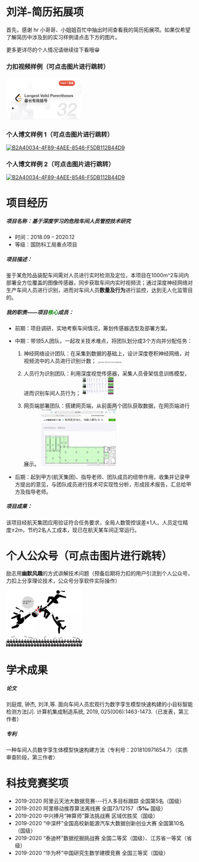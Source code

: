# 刘洋-简历拓展项

首先，感谢 hr 小哥哥、小姐姐百忙中抽出时间查看我的简历拓展项。如果仅希望了解简历中涉及到的实习样例请点击下方的图片。

更多更详尽的个人情况请继续往下看哦😁

### 力扣视频样例（可点击图片进行跳转）

[<img src="/pic/B2A40034-4F89-4AEE-8546-F5DB112B44D9.png" alt="B2A40034-4F89-4AEE-8546-F5DB112B44D9" style="zoom:20%;" />](https://leetcode-cn.com/problems/longest-valid-parentheses/solution/zui-chang-you-xiao-gua-hao-by-leetcode-solution/)

### 个人博文样例 1（可点击图片进行跳转）
[<img src="/pic/5.gif" alt="B2A40034-4F89-4AEE-8546-F5DB112B44D9" />](https://leetcode-cn.com/problems/combination-sum/solution/chao-qiang-gifzhu-ni-shi-yong-dong-tai-gui-hua-qiu/)

### 个人博文样例 2（可点击图片进行跳转）

[<img src="https://pic.leetcode-cn.com/07da9f92c93a170cb033063e1fe0c353fa9c3671eab57e7704c2922159383613-3.png" alt="B2A40034-4F89-4AEE-8546-F5DB112B44D9" />](https://leetcode-cn.com/problems/maximum-product-subarray/solution/python5xing-bu-tong-yu-hui-su-dpde-tricksjie-fa-by/)



# 项目经历

##### 项目名称：基于深度学习的危险车间人员管控技术研究

- 时间：2018.09 – 2020.12 
- 等级：国防科工局重点项目

##### 项目描述：

鉴于某危险品装配车间需对人员进行实时检测及定位，本项目在1000m^2车间内部署全方位覆盖的图像传感器，同步获取车间内实时视频流；通过深度神经网络对生产车间人员进行识别，进而对车间人员**数量及行为**进行监控，达到无人化监管目的。

##### 我的职责——项目<font color=green>核心</font>成员：

- 前期：项目调研，实地考察车间情况，筹划传感器选型及部署方案。

- 中期：带领5人团队，一起攻关技术难点，将团队划分成3个方向并分配任务：

  1. 神经网络设计团队：在采集到数据的基础上，设计深度卷积神经网络，对视频流中的人员进行识别计数；
      <img src="/pic/01.gif" alt="B2A40034-4F89-4AEE-8546-F5DB112B44D9" style="zoom:20%;" />
    
  2. 人员行为识别团队：利用深度视觉传感器，采集人员骨架信息训练模型，进而识别车间人员行为；
      <img src="/pic/image.png" alt="B2A40034-4F89-4AEE-8546-F5DB112B44D9" style="zoom:20%;" />
    
  3. 网页端部署团队：搭建网页端，从前面两个团队获取数据，在网页端进行展示。
      <img src="/pic/111.png" alt="B2A40034-4F89-4AEE-8546-F5DB112B44D9" style="zoom:20%;" />

- 后期：起到甲方(航天集团)、指导老师、团队成员的纽带作用，收集并记录甲方提出的意见，与团队成员进行技术可实现性分析，形成技术报告，汇总给甲方及指导老师。

##### 项目成果：

该项目经航天集团应用验证符合任务要求，全局人数管控误差±1人，人员定位精度±2m，节约2名人工成本，现已在航天某车间正常运行。



# 个人公众号（可点击图片进行跳转）

励志用**幽默风趣**的方式讲解技术问题（预备后期将力扣的用户引流到个人公众号，力扣上分享理论技术，公众号分享软件实际操作）

[<img src="/pic/0530D8FFA1A9D8E895FD44B58C0D4CF8.jpg" alt="B2A40034-4F89-4AEE-8546-F5DB112B44D9" style="zoom:20%;" />](https://mp.weixin.qq.com/s/mzAyh8zKoUJGNiL4JNNkUQ)



# 学术成果

##### 论文

刘庭煜, 钟杰, 刘洋,等. 面向车间人员宏观行为数字孪生模型快速构建的小目标智能检测方法[J]. 计算机集成制造系统, 2019, 025(006):1463-1473.（已发表，第三作者）

##### 专利

一种车间人员数字孪生体模型快速构建方法（专利号：201810971654.7）（实质审查阶段，第三作者）



# 科技竞赛奖项

- 2019-2020            阿里云天池大数据竞赛---行人多目标跟踪 全国第5名（国级）
- 2019-2020            阿里移动推荐算法离线赛 全国73/12157（**5‰** 国级）
- 2019-2020            中兴捧月“神算师”算法挑战赛 区域优胜奖（国级）
- 2019-2020            “中深杯”全国高校新能源汽车大数据创新创业大赛 全国第10名（国级）
- 2019-2020            “泰迪杯”数据挖掘挑战赛 全国二等奖（国级）、江苏省一等奖（省级）
- 2019-2020            “华为杯”中国研究生数学建模竞赛 全国三等奖（国级）

